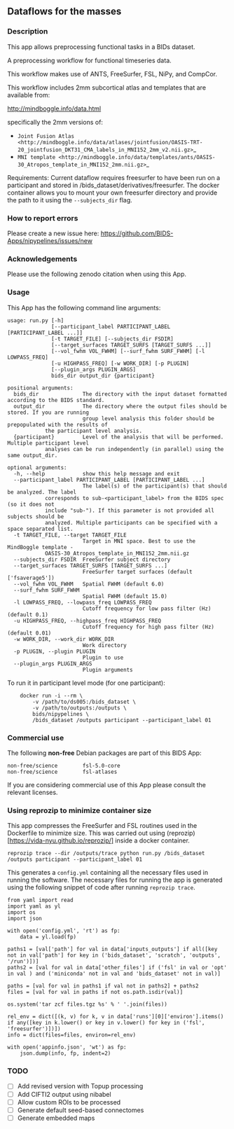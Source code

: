 ## Dataflows for the masses

### Description
This app allows preprocessing functional tasks in a BIDs dataset.

A preprocessing workflow for functional timeseries data.

This workflow makes use of ANTS, FreeSurfer, FSL, NiPy, and CompCor.

This workflow includes 2mm subcortical atlas and templates that are available from:

http://mindboggle.info/data.html

specifically the 2mm versions of:

- `Joint Fusion Atlas <http://mindboggle.info/data/atlases/jointfusion/OASIS-TRT-20_jointfusion_DKT31_CMA_labels_in_MNI152_2mm_v2.nii.gz>`_
- `MNI template <http://mindboggle.info/data/templates/ants/OASIS-30_Atropos_template_in_MNI152_2mm.nii.gz>`_

Requirements:
Current dataflow requires freesurfer to have been run on a participant and stored in /bids_dataset/derivatives/freesurfer.
The docker container allows you to mount your own freesurfer directory and provide the path to it using the `--subjects_dir` 
flag.

### How to report errors
Please create a new issue here: https://github.com/BIDS-Apps/nipypelines/issues/new

### Acknowledgements
Please use the following zenodo citation when using this App.

### Usage
This App has the following command line arguments:

```
usage: run.py [-h]
              [--participant_label PARTICIPANT_LABEL [PARTICIPANT_LABEL ...]]
              [-t TARGET_FILE] [--subjects_dir FSDIR]
              [--target_surfaces TARGET_SURFS [TARGET_SURFS ...]]
              [--vol_fwhm VOL_FWHM] [--surf_fwhm SURF_FWHM] [-l LOWPASS_FREQ]
              [-u HIGHPASS_FREQ] [-w WORK_DIR] [-p PLUGIN]
              [--plugin_args PLUGIN_ARGS]
              bids_dir output_dir {participant}

positional arguments:
  bids_dir              The directory with the input dataset formatted according to the BIDS standard.
  output_dir            The directory where the output files should be stored. If you are running 
                        group level analysis this folder should be prepopulated with the results of 
			the participant level analysis.
  {participant}         Level of the analysis that will be performed. Multiple participant level 
  			analyses can be run independently (in parallel) using the same output_dir.

optional arguments:
  -h, --help            show this help message and exit
  --participant_label PARTICIPANT_LABEL [PARTICIPANT_LABEL ...]
                        The label(s) of the participant(s) that should be analyzed. The label 
			corresponds to sub-<participant_label> from the BIDS spec (so it does not 
			include "sub-"). If this parameter is not provided all subjects should be 
			analyzed. Multiple participants can be specified with a space separated list.
  -t TARGET_FILE, --target TARGET_FILE
                        Target in MNI space. Best to use the MindBoggle template - 
			OASIS-30_Atropos_template_in_MNI152_2mm.nii.gz
  --subjects_dir FSDIR  FreeSurfer subject directory
  --target_surfaces TARGET_SURFS [TARGET_SURFS ...]
                        FreeSurfer target surfaces (default ['fsaverage5'])
  --vol_fwhm VOL_FWHM   Spatial FWHM (default 6.0)
  --surf_fwhm SURF_FWHM
                        Spatial FWHM (default 15.0)
  -l LOWPASS_FREQ, --lowpass_freq LOWPASS_FREQ
                        Cutoff frequency for low pass filter (Hz) (default 0.1)
  -u HIGHPASS_FREQ, --highpass_freq HIGHPASS_FREQ
                        Cutoff frequency for high pass filter (Hz) (default 0.01)
  -w WORK_DIR, --work_dir WORK_DIR
                        Work directory
  -p PLUGIN, --plugin PLUGIN
                        Plugin to use
  --plugin_args PLUGIN_ARGS
                        Plugin arguments
```

To run it in participant level mode (for one participant):

```
    docker run -i --rm \
		-v /path/to/ds005:/bids_dataset \
		-v /path/to/outputs:/outputs \
		bids/nipypelines \
		/bids_dataset /outputs participant --participant_label 01
```

### Commercial use

The following **non-free** Debian packages are part of this BIDS App:

    non-free/science        fsl-5.0-core
    non-free/science        fsl-atlases

If you are considering commercial use of this App please consult the relevant licenses.

### Using reprozip to minimize container size

This app compresses the FreeSurfer and FSL routines used in the Dockerfile to minimize size. This was carried 
out using (reprozip)[https://vida-nyu.github.io/reprozip/] inside a docker container. 

`reprozip trace --dir /outputs/trace python run.py /bids_dataset /outputs participant --participant_label 01`

This generates a `config.yml` containing all the necessary files used in running the software. The necessary 
files for running the app is generated using the following snippet of code after running `reprozip trace`.

```
from yaml import read
import yaml as yl
import os
import json

with open('config.yml', 'rt') as fp:
    data = yl.load(fp)

paths1 = [val['path'] for val in data['inputs_outputs'] if all([key not in val['path'] for key in ('bids_dataset', 'scratch', 'outputs', '/run')])]
paths2 = [val for val in data['other_files'] if ('fsl' in val or 'opt' in val ) and ('miniconda' not in val and 'bids_dataset' not in val)]

paths = [val for val in paths1 if val not in paths2] + paths2
files = [val for val in paths if not os.path.isdir(val)]

os.system('tar zcf files.tgz %s' % ' '.join(files))

rel_env = dict([(k, v) for k, v in data['runs'][0]['environ'].items() if any([key in k.lower() or key in v.lower() for key in ('fsl', 'freesurfer')])])
info = dict(files=files, environ=rel_env)

with open('appinfo.json', 'wt') as fp:
    json.dump(info, fp, indent=2)
```

### TODO

  - [ ] Add revised version with Topup processing
  - [ ] Add CIFTI2 output using nibabel
  - [ ] Allow custom ROIs to be processed
  - [ ] Generate default seed-based connectomes 
  - [ ] Generate embedded maps
